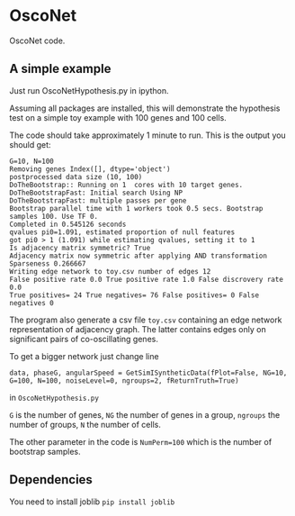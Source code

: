 # OscoNet
OscoNet code.

## A simple example

Just run OscoNetHypothesis.py in ipython.

Assuming all packages are installed, this will demonstrate the hypothesis test on a simple
toy example with 100 genes and 100 cells.

The code should take approximately 1 minute to run.
This is the output you should get:

```
G=10, N=100
Removing genes Index([], dtype='object')
postprocessed data size (10, 100)
DoTheBootstrap:: Running on 1  cores with 10 target genes.
DoTheBootstrapFast: Initial search Using NP
DoTheBootstrapFast: multiple passes per gene
Bootstrap parallel time with 1 workers took 0.5 secs. Bootstrap samples 100. Use TF 0.
Completed in 0.545126 seconds
qvalues pi0=1.091, estimated proportion of null features
got pi0 > 1 (1.091) while estimating qvalues, setting it to 1
Is adjacency matrix symmetric? True
Adjacency matrix now symmetric after applying AND transformation
Sparseness 0.266667
Writing edge network to toy.csv number of edges 12
False positive rate 0.0 True positive rate 1.0 False discrovery rate 0.0
True positives= 24 True negatives= 76 False positives= 0 False negatives 0
```

The program also generate a csv file ```toy.csv``` containing an edge network representation of
adjacency graph. The latter contains edges only on significant pairs
of co-oscillating genes.


To get a bigger network just change line
```
data, phaseG, angularSpeed = GetSimISyntheticData(fPlot=False, NG=10, G=100, N=100, noiseLevel=0, ngroups=2, fReturnTruth=True)
```
in ```OscoNetHypothesis.py```

```G``` is the number of genes, ```NG``` the number of genes in a group, ```ngroups``` the number of groups, ```N``` the number of cells.

The other parameter in the code is ```NumPerm=100```
which is the number of bootstrap samples.


## Dependencies

You need to install joblib
```pip install joblib```

